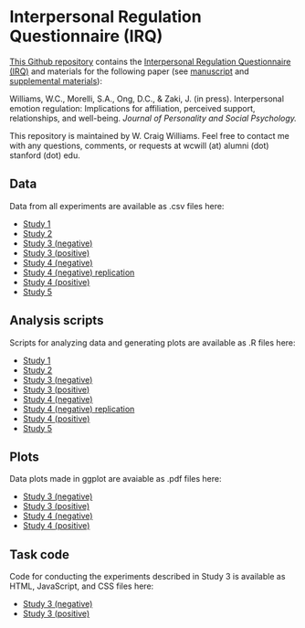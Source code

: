 # Interpersonal Regulation Questionnaire (IRQ)

[This Github repository](https://github.com/wcwill/InterpersonalRegulationQuestionnaire) contains the [Interpersonal Regulation Questionnaire (IRQ)](https://github.com/wcwill/InterpersonalRegulationQuestionnaire/blob/master/IRQ_01_2018.pdf) and materials for the following paper (see [manuscript](http://ssnl.stanford.edu/download/file/fid/788) and [supplemental materials](http://ssnl.stanford.edu/sites/default/files/data/IRQ.zip)):

Williams, W.C., Morelli, S.A., Ong, D.C., & Zaki, J. (in press). Interpersonal emotion regulation: Implications for affiliation, perceived support, relationships, and well-being. <i>Journal of Personality and Social Psychology.</i>

This repository is maintained by W. Craig Williams. Feel free to contact me with any questions, comments, or requests at wcwill (at) alumni (dot) stanford (dot) edu.

## Data

Data from all experiments are available as .csv files here:
  - [Study 1](https://github.com/wcwill/InterpersonalRegulationQuestionnaire/tree/master/study1/data)
  - [Study 2](https://github.com/wcwill/InterpersonalRegulationQuestionnaire/tree/master/study2/data)
  - [Study 3 (negative)](https://github.com/wcwill/InterpersonalRegulationQuestionnaire/tree/master/study3_negative/data)
  - [Study 3 (positive)](https://github.com/wcwill/InterpersonalRegulationQuestionnaire/tree/master/study3_positive/data)
  - [Study 4 (negative)](https://github.com/wcwill/InterpersonalRegulationQuestionnaire/tree/master/study4_negative/data)
  - [Study 4 (negative) replication](https://github.com/wcwill/InterpersonalRegulationQuestionnaire/tree/master/study4_negative_replication/data)
  - [Study 4 (positive)](https://github.com/wcwill/InterpersonalRegulationQuestionnaire/tree/master/study4_positive/data)
  - [Study 5](https://github.com/wcwill/InterpersonalRegulationQuestionnaire/tree/master/study5/data)

## Analysis scripts

Scripts for analyzing data and generating plots are available as .R files here:
  - [Study 1](https://github.com/wcwill/InterpersonalRegulationQuestionnaire/tree/master/study1/scripts)
  - [Study 2](https://github.com/wcwill/InterpersonalRegulationQuestionnaire/tree/master/study2/scripts)
  - [Study 3 (negative)](https://github.com/wcwill/InterpersonalRegulationQuestionnaire/tree/master/study3_negative/scripts)
  - [Study 3 (positive)](https://github.com/wcwill/InterpersonalRegulationQuestionnaire/tree/master/study3_positive/scripts)
  - [Study 4 (negative)](https://github.com/wcwill/InterpersonalRegulationQuestionnaire/tree/master/study4_negative/scripts)
  - [Study 4 (negative) replication](https://github.com/wcwill/InterpersonalRegulationQuestionnaire/tree/master/study4_negative_replication/scripts)
  - [Study 4 (positive)](https://github.com/wcwill/InterpersonalRegulationQuestionnaire/tree/master/study4_positive/scripts)
  - [Study 5](https://github.com/wcwill/InterpersonalRegulationQuestionnaire/tree/master/study5/scripts)

## Plots

Data plots made in ggplot are avaiable as .pdf files here:
  - [Study 3 (negative)](https://github.com/wcwill/InterpersonalRegulationQuestionnaire/tree/master/study3_negative/plots)
  - [Study 3 (positive)](https://github.com/wcwill/InterpersonalRegulationQuestionnaire/tree/master/study3_positive/plots)
  - [Study 4 (negative)](https://github.com/wcwill/InterpersonalRegulationQuestionnaire/tree/master/study4_negative/plots)
  - [Study 4 (positive)](https://github.com/wcwill/InterpersonalRegulationQuestionnaire/tree/master/study4_positive/plots)

## Task code

Code for conducting the experiments described in Study 3 is available as HTML, JavaScript, and CSS files here:
  - [Study 3 (negative)](https://github.com/wcwill/InterpersonalRegulationQuestionnaire/tree/master/study3_negative/task)
  - [Study 3 (positive)](https://github.com/wcwill/InterpersonalRegulationQuestionnaire/tree/master/study3_positive/task)
